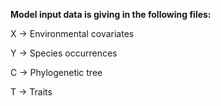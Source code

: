 **Model input data is giving in the following files:**

X -> Environmental covariates

Y -> Species occurrences

C -> Phylogenetic tree

T -> Traits

